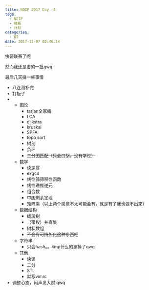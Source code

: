 ```yaml
---
title: NOIP 2017 Day -4
tags:
  - NOIP
  - 模板
  - 计划
categories:
  - OI
date: 2017-11-07 02:40:14
---
```


快要联赛了呢

然而我还是虚的一批qwq

<!--more-->

最后几天搞一些事情

- 八连测补完
- 打板子
- - 图论
    - tarjan全家桶
    - LCA
    - dijkstra
    - kruskal
    - SPFA
    - topo sort
    - 树剖
    - 负环
    - ~~二分图匹配（只会口胡，没有学过）~~
  - 数学
    - 快速幂
    - exgcd
    - 线性筛筛积性函数
    - 线性递推逆元
    - 组合数
    - 中国剩余定理
    - 矩阵乘（以上两个感觉不太可能会有，就是有了我也做不出来）
  - 数据结构
    - 线段树
    - （带权）并查集
    - 树状数组
    - ~~不会有可持久化这种东西吧~~
  - 字符串
    - 只会hash。。kmp什么的忘掉了qwq
  - 其他
    - 快读
    - 二分
    - STL
    - 默写vimrc
- 调整心态，闷声发大财
qwq
